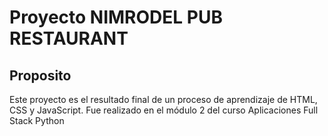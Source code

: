 # Proyecto NIMRODEL PUB RESTAURANT

## Proposito

Este proyecto es el resultado final de un proceso de aprendizaje de HTML, CSS y JavaScript. Fue realizado en el módulo 2 del curso Aplicaciones Full Stack Python
